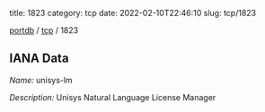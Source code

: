 title: 1823
category: tcp
date: 2022-02-10T22:46:10
slug: tcp/1823

[portdb](/) / [tcp](/category/tcp.html) / 1823


## IANA Data

_Name:_ unisys-lm

_Description:_ Unisys Natural Language License Manager


